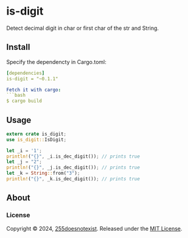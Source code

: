 # is-digit
Detect decimal digit in char or first char of the str and String.

## Install
Specify the dependencty in Cargo.toml:

```yaml
[dependencies]
is-digit = "~0.1.1"

Fetch it with cargo:
```bash
$ cargo build
```

## Usage

```rust
extern crate is_digit;
use is_digit::IsDigit;

let _i = '1';
println!("{}", _i.is_dec_digit()); // prints true
let _j = "2";
println!("{}", _j.is_dec_digit()); // prints true
let _k = String::from("3");
println!("{}", _k.is_dec_digit()); // prints true
```

## About
### License
Copyright © 2024, [255doesnotexist](https://github.com/255doesnotexist).
Released under the [MIT License](LICENSE).